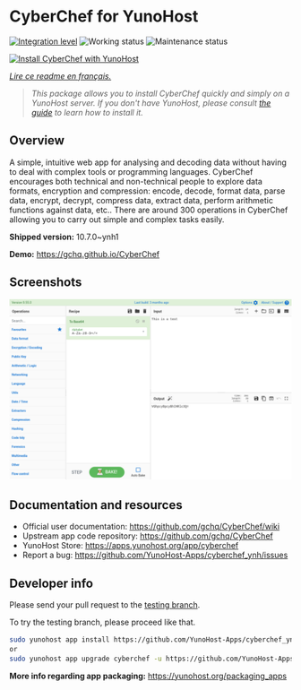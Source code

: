 <!--
N.B.: This README was automatically generated by https://github.com/YunoHost/apps/tree/master/tools/readme_generator
It shall NOT be edited by hand.
-->

# CyberChef for YunoHost

[![Integration level](https://dash.yunohost.org/integration/cyberchef.svg)](https://dash.yunohost.org/appci/app/cyberchef) ![Working status](https://ci-apps.yunohost.org/ci/badges/cyberchef.status.svg) ![Maintenance status](https://ci-apps.yunohost.org/ci/badges/cyberchef.maintain.svg)

[![Install CyberChef with YunoHost](https://install-app.yunohost.org/install-with-yunohost.svg)](https://install-app.yunohost.org/?app=cyberchef)

*[Lire ce readme en français.](./README_fr.md)*

> *This package allows you to install CyberChef quickly and simply on a YunoHost server.
If you don't have YunoHost, please consult [the guide](https://yunohost.org/#/install) to learn how to install it.*

## Overview

A simple, intuitive web app for analysing and decoding data without having to deal with complex tools or programming languages. CyberChef encourages both technical and non-technical people to explore data formats, encryption and compression: encode, decode, format data, parse data, encrypt, decrypt, compress data, extract data, perform arithmetic functions against data, etc.. There are around 300 operations in CyberChef allowing you to carry out simple and complex tasks easily.


**Shipped version:** 10.7.0~ynh1

**Demo:** https://gchq.github.io/CyberChef

## Screenshots

![Screenshot of CyberChef](./doc/screenshots/cyberchef_ynh.png)

## Documentation and resources

* Official user documentation: <https://github.com/gchq/CyberChef/wiki>
* Upstream app code repository: <https://github.com/gchq/CyberChef>
* YunoHost Store: <https://apps.yunohost.org/app/cyberchef>
* Report a bug: <https://github.com/YunoHost-Apps/cyberchef_ynh/issues>

## Developer info

Please send your pull request to the [testing branch](https://github.com/YunoHost-Apps/cyberchef_ynh/tree/testing).

To try the testing branch, please proceed like that.

``` bash
sudo yunohost app install https://github.com/YunoHost-Apps/cyberchef_ynh/tree/testing --debug
or
sudo yunohost app upgrade cyberchef -u https://github.com/YunoHost-Apps/cyberchef_ynh/tree/testing --debug
```

**More info regarding app packaging:** <https://yunohost.org/packaging_apps>
